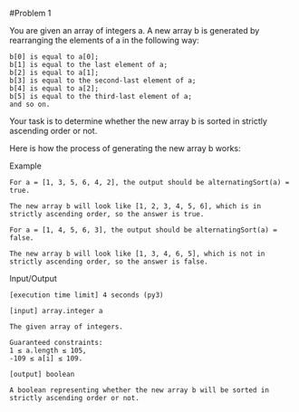 #Problem 1

You are given an array of integers a. A new array b is generated by rearranging the elements of a in the following way:

    b[0] is equal to a[0];
    b[1] is equal to the last element of a;
    b[2] is equal to a[1];
    b[3] is equal to the second-last element of a;
    b[4] is equal to a[2];
    b[5] is equal to the third-last element of a;
    and so on.

Your task is to determine whether the new array b is sorted in strictly ascending order or not.

Here is how the process of generating the new array b works:

Example

    For a = [1, 3, 5, 6, 4, 2], the output should be alternatingSort(a) = true.

    The new array b will look like [1, 2, 3, 4, 5, 6], which is in strictly ascending order, so the answer is true.

    For a = [1, 4, 5, 6, 3], the output should be alternatingSort(a) = false.

    The new array b will look like [1, 3, 4, 6, 5], which is not in strictly ascending order, so the answer is false.

Input/Output

    [execution time limit] 4 seconds (py3)

    [input] array.integer a

    The given array of integers.

    Guaranteed constraints:
    1 ≤ a.length ≤ 105,
    -109 ≤ a[i] ≤ 109.

    [output] boolean

    A boolean representing whether the new array b will be sorted in strictly ascending order or not.
